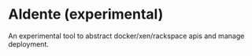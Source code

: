 
# Aldente (experimental)

An experimental tool to abstract docker/xen/rackspace apis and manage deployment.
